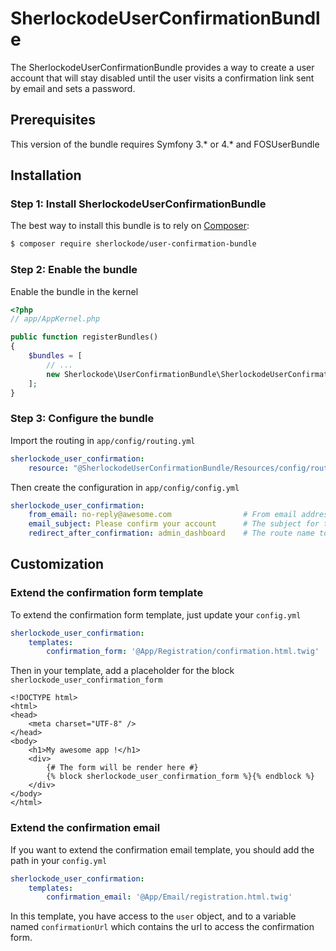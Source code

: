 SherlockodeUserConfirmationBundle
=================================

The SherlockodeUserConfirmationBundle provides a way to create a user account that will stay disabled until the
user visits a confirmation link sent by email and sets a password.

## Prerequisites

This version of the bundle requires Symfony 3.* or 4.* and FOSUserBundle

## Installation

### Step 1: Install SherlockodeUserConfirmationBundle

The best way to install this bundle is to rely on [Composer](https://getcomposer.org/):

``` bash
$ composer require sherlockode/user-confirmation-bundle
```

### Step 2: Enable the bundle

Enable the bundle in the kernel

``` php
<?php
// app/AppKernel.php

public function registerBundles()
{
    $bundles = [
        // ...
        new Sherlockode\UserConfirmationBundle\SherlockodeUserConfirmationBundle(),
    ];
}
```

### Step 3: Configure the bundle

Import the routing in `app/config/routing.yml`

``` yaml
sherlockode_user_confirmation:
    resource: "@SherlockodeUserConfirmationBundle/Resources/config/routing.yml"
```

Then create the configuration in `app/config/config.yml`

``` yaml
sherlockode_user_confirmation:
    from_email: no-reply@awesome.com                # From email address
    email_subject: Please confirm your account      # The subject for the confirmation email (optional)
    redirect_after_confirmation: admin_dashboard    # The route name to redirect the user after confirmation
```

## Customization

### Extend the confirmation form template

To extend the confirmation form template, just update your `config.yml`

``` yaml
sherlockode_user_confirmation:
    templates:
        confirmation_form: '@App/Registration/confirmation.html.twig'
```

Then in your template, add a placeholder for the block `sherlockode_user_confirmation_form`

``` twig
<!DOCTYPE html>
<html>
<head>
    <meta charset="UTF-8" />
</head>
<body>
    <h1>My awesome app !</h1>
    <div>
        {# The form will be render here #}
        {% block sherlockode_user_confirmation_form %}{% endblock %}
    </div>
</body>
</html>
```

### Extend the confirmation email

If you want to extend the confirmation email template, you should add the path in your `config.yml`

``` yaml
sherlockode_user_confirmation:
    templates:
        confirmation_email: '@App/Email/registration.html.twig'
```

In this template, you have access to the `user` object, and to a variable named `confirmationUrl` which contains the url to access the confirmation form.
